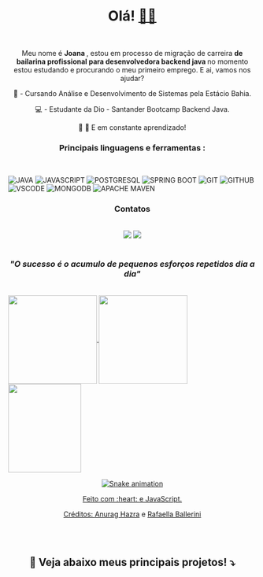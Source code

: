 <div align="center">
	<h1> Olá! <a href=<a href='https://emojitool.com/pt/waving-hand-sign-type-4'>👋🏽</a></h1>
</div>
<br>
<div align="center">
<p> Meu nome é <strong> Joana </strong>, estou em processo de migração de carreira <strong> de bailarina profissional para desenvolvedora backend java </strong> no momento estou estudando e procurando o meu primeiro emprego. E ai, vamos nos ajudar? </p> 
	
 💾 - Cursando Análise e Desenvolvimento de Sistemas pela Estácio Bahia.

 💻 - Estudante da Dio - Santander Bootcamp Backend Java.

 🐛 🦋 E em constante aprendizado!

 </div>
<div align="center"><h3> Principais linguagens e ferramentas :</h3> </div>
<br>


![JAVA](https://img.shields.io/badge/JAVA-E34F26?style=for-the-badge&logo=java&logoColor=white) ![JAVASCRIPT](https://img.shields.io/badge/JavaScript-323330?style=for-the-badge&logo=javascript&logoColor=F7DF1E) ![POSTGRESQL](https://img.shields.io/badge/PostgreSQL-316192?style=for-the-badge&logo=postgresql&logoColor=white) ![SPRING BOOT](https://img.shields.io/badge/SPRING-000000?style=for-the-badge&logo=spring&logoColor=white) ![GIT](https://img.shields.io/badge/GIT-E44C30?style=for-the-badge&logo=git&logoColor=white) ![GITHUB](https://img.shields.io/badge/GitHub-100000?style=for-the-badge&logo=github&logoColor=white) ![VSCODE](https://img.shields.io/badge/VSCode-0078D4?style=for-the-badge&logo=visual%20studio%20code&logoColor=white) ![MONGODB](https://img.shields.io/badge/MONGODB-E34F26?style=for-the-badge&logo=mongodb&logoColor=white) ![APACHE MAVEN](https://img.shields.io/badge/APACHE.MAVEN-316192?style=for-the-badge&logo=apache&logoColor=white)

<div align="center"><h3> Contatos </h3>
<br>
 <a href = "joana:jubadejoana@gmail.com"><img src="https://img.shields.io/badge/-Gmail-%23333?style=for-the-badge&logo=gmail&logoColor=white" target="_blank"></a>
<a href="https://www.linkedin.com/in/sousasilvajoana/" target="_blank"><img src="https://img.shields.io/badge/-LinkedIn-%230077B5?style=for-the-badge&logo=linkedin&logoColor=white" target="_blank"></a> 

</div>

<br>
<div align="center"><h3><em> "O sucesso é o acumulo de pequenos esforços repetidos dia a dia"</em></h3> </div>
 <br> 
 <div>
  <a href="https://github.com/jubadejoana">
  <img height="180em"   align="center" src="https://github-readme-stats.vercel.app/api?username=jubadejoana&show_icons=true&theme=react&include_all_commits=true&count_private=true"/>
  <img height="180em"  align="center" src="https://github-readme-stats.vercel.app/api/top-langs/?username=jubadejoana&layout=compact&langs_count=7&theme=react" />

  <img align="center" width="148" height="180" src="https://media1.tenor.com/images/68e8337fb4eb7e40645d832c64762a8b/tenor.gif?itemid=19443613">
</div>
	
<div align="center">

  ![Snake animation](https://github.com/danielbped/danielbped/blob/output/github-contribution-grid-snake.svg)

  </div>

<div align="center">
  <p>Feito com :heart: e JavaScript.</p>
  <p>Créditos: <a href="https://github.com/anuraghazra/github-readme-stats">Anurag Hazra</a> e <a href="https://github.com/rafaballerini">Rafaella Ballerini</a></p>
</div>
<br>	
<br>
	<div align="center"><h2><strong>📌 Veja abaixo meus principais projetos! ⤵️</strong></h2></div>

  

